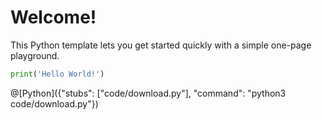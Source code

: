 # Welcome!

This Python template lets you get started quickly with a simple one-page playground.

```python runnable
print('Hello World!')
```

@[Python]({"stubs": ["code/download.py"], "command": "python3 code/download.py"})
